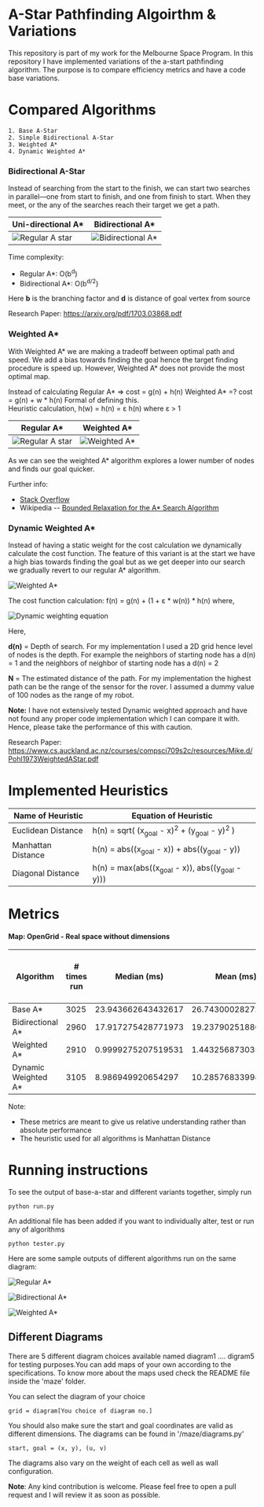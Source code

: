 # A-Star Pathfinding Algoirthm & Variations 
This repository is part of my work for the Melbourne Space Program. In this repository I have implemented variations of the a-start pathfinding algorithm. The purpose is to compare efficiency metrics and have a code base variations.

# Compared Algorithms 
    1. Base A-Star 
    2. Simple Bidirectional A-Star 
    3. Weighted A*
    4. Dynamic Weighted A*  


### Bidirectional A-Star 
Instead of searching from the start to the finish, we can start two searches in parallel―one from start to finish, and one from finish to start. When they meet, or the any of the searches reach their target we get a path. 

Uni-directional A*          |      Bidirectional A*
--------------------|---------------------
![Regular A star](img/unidirectional-a-star.png)   | ![Bidirectional A*](img/bidirectional-astar.png)


Time complexity:
- Regular A*: O(b<sup>d</sup>)
- Bidirectional A*: O(b<sup>d/2</sup>)

Here **b** is the branching factor and **d** is distance of goal vertex from source 

Research Paper: https://arxiv.org/pdf/1703.03868.pdf


### Weighted A* 
With Weighted A* we are making a tradeoff between optimal path and speed. We add a bias towards finding the goal hence the target finding procedure is speed up. However, Weighted A* does not provide the most optimal map. 

Instead of calculating 
    Regular A* => cost = g(n) + h(n)
    Weighted A* =? cost = g(n) + w * h(n)
Formal of defining this.  
    Heuristic calculation, h(w) = h(n) = ε h(n) where ε > 1

Regular A*          |        Weighted A*
--------------------|---------------------
![Regular A star](img/base-astar.gif)   | ![Weighted A*](img/weighted-astar.gif)


As we can see the weighted A* algorithm explores a lower number of nodes and finds our goal quicker. 


Further info: 
- [Stack Overflow](https://stackoverflow.com/questions/44274729/a-search-advantages-of-dynamic-weighting)
- Wikipedia -- [Bounded Relaxation for the A* Search Algorithm](https://en.wikipedia.org/wiki/A*_search_algorithm#/media/File:Astar_progress_animation.gif)




### Dynamic Weighted A* 

Instead of having a static weight for the cost calculation we dynamically calculate the cost function. The feature of this variant is at the start we have a high bias towards finding the goal but as we get deeper into our search we gradually revert to our regular A* algorithm. 

![Weighted A*](img/weighted-astar.gif)

The cost function calculation: 
f(n) = g(n) + (1 + ε * w(n)) * h(n) where, 

![Dynamic weighting equation](img/dynamic-weighting.png)

Here, 

**d(n)** = Depth of search. For my implementation I used a 2D grid hence level of nodes is the depth. For example the neighbors of starting node has a d(n) = 1 and the neighbors of neighbor of starting node has a d(n) = 2

**N** = The estimated distance of the path. For my implementation the highest path can be the range of the sensor for the rover. I assumed a dummy value of 100 nodes as the range of my robot. 


**Note:** I have not extensively tested Dynamic weighted approach and have not found any proper code implementation which I can compare it with. Hence, please take the performance of this with caution. 


Research Paper: https://www.cs.auckland.ac.nz/courses/compsci709s2c/resources/Mike.d/Pohl1973WeightedAStar.pdf



# Implemented Heuristics 

Name of Heuristic | Equation of Heuristic 
------------------|----------------------
Euclidean Distance | h(n) = sqrt( (x<sub>goal</sub> - x)<sup>2</sup> + (y<sub>goal</sub> - y)<sup>2</sup> )
Manhattan Distance | h(n) = abs((x<sub>goal</sub> - x)) + abs((y<sub>goal</sub> - y))
Diagonal Distance | h(n) = max(abs((x<sub>goal</sub> - x)), abs((y<sub>goal</sub> - y)))

 
# Metrics 

#### Map: OpenGrid - Real space without dimensions

Algorithm | # times run | Median (ms) | Mean (ms) | Std. Deviation |   Avg. Path Length (# Nodes)   
----------|-------------|-------------|-----------|----------------|---------------------------
Base A*   | 3025        | 23.943662643432617 | 26.743000282728968 | 7.554963703072549 | 62.0
Bidirectional A* | 2960 | 17.917275428771973| 19.237902518865223 | 5.354171559235531| 62.0
Weighted A*| 2910 | 0.9999275207519531 | 1.4432568730357587 | 0.6828766958337971 | 64.0
Dynamic Weighted A* | 3105 | 8.986949920654297 | 10.285768339983315 | 2.789930903729083 | 64.0

Note: 
- These metrics are meant to give us relative understanding rather than absolute performance 
- The heuristic used for all algorithms is Manhattan Distance 


# Running instructions 

To see the output of base-a-star and different variants together, simply run 

```python3 
python run.py
```

An additional file has been added if you want to individually alter, test or run any of algorithms

```python3
python tester.py
```

Here are some sample outputs of different algorithms run on the same diagram: 

![Regular A*](img/regular-output.png)

![Bidirectional A*](img/bidirectional-output.png)

![Weighted A*](img/weighted-output.png)


## Different Diagrams 
There are 5 different diagram choices available named diagram1 .... digram5 for testing purposes.You can add maps of your own according to the specifications. To know more about the maps used check the README file inside the 'maze' folder. 

You can select the diagram of your choice 

```
grid = diagram[You choice of diagram no.]
```

You should also make sure the start and goal coordinates are valid as different dimensions. The diagrams can be found in '/maze/diagrams.py'

``` 
start, goal = (x, y), (u, v)
```
The diagrams also vary on the weight of each cell as well as wall configuration. 


**Note**: Any kind contribution is welcome. Please feel free to open a pull request and I will review it as soon as possible.  